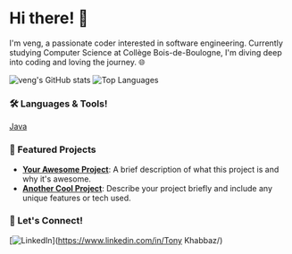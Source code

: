 # Hi there! 👋

I'm veng, a passionate coder interested in software engineering. Currently studying Computer Science at Collège Bois-de-Boulogne, I'm diving deep into coding and loving the journey. 🌐

![veng's GitHub stats](https://github-readme-stats.vercel.app/api?username=Veng143&show_icons=true&theme=holi)
![Top Languages](https://github-readme-stats.vercel.app/api/top-langs/?username=Veng143&layout=compact&theme=holi)

### 🛠️ Languages & Tools!
[Java](https://img.shields.io/badge/Java-ED8B00?style=for-the-badge&logo=java&logoColor=white)

### 📌 Featured Projects

- [**Your Awesome Project**](https://github.com/Veng143/your-repo): A brief description of what this project is and why it's awesome.
- [**Another Cool Project**](https://github.com/Veng143/another-repo): Describe your project briefly and include any unique features or tech used.

### 🤝 Let's Connect!
[![LinkedIn](https://img.shields.io/badge/LinkedIn-0A66C2?style=for-the-badge&logo=linkedin&logoColor=white)](https://www.linkedin.com/in/Tony Khabbaz/)
